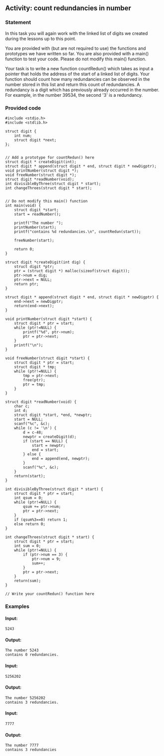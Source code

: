 ## Activity: count redundancies in number

### Statement
In this task you will again work with the linked list of digits we created during the lessons up to this point. 

You are provided with (but are not required to use) the functions and prototypes we have written so far. You are also provided with a main() function to test your code. Please do not modify this main() function.

Your task is to write a new function countRedun() which takes as input a pointer that holds the address of the start of a linked list of digits. Your function should count how many redundancies can be observed in the number stored in this list and return this count of redundancies. A redundancy is a digit which has previously already occurred in the number. For example, in the number 39534, the second '3' is a redundancy.

### Provided code

    #include <stdio.h>
    #include <stdlib.h>

    struct digit {
        int num;
        struct digit *next;
    };


    // Add a prototype for countRedun() here
    struct digit * createDigit(int);
    struct digit * append(struct digit * end, struct digit * newDigptr);
    void printNumber(struct digit *);
    void freeNumber(struct digit *);
    struct digit *readNumber(void); 
    int divisibleByThree(struct digit * start);
    int changeThrees(struct digit * start);


    // Do not modify this main() function
    int main(void) {
        struct digit *start;
        start = readNumber();

        printf("The number ");
        printNumber(start);
        printf("contains %d redundancies.\n", countRedun(start));

        freeNumber(start);

        return 0;
    }

    struct digit *createDigit(int dig) {
        struct digit *ptr;
        ptr = (struct digit *) malloc(sizeof(struct digit));
        ptr->num = dig;
        ptr->next = NULL;
        return ptr;
    }

    struct digit * append(struct digit * end, struct digit * newDigptr) {
        end->next = newDigptr;
        return(end->next);
    }

    void printNumber(struct digit *start) {
        struct digit * ptr = start;
        while (ptr!=NULL) {
            printf("%d", ptr->num);
            ptr = ptr->next;
        }
        printf("\n");
    }

    void freeNumber(struct digit *start) {
        struct digit * ptr = start;
        struct digit * tmp;
        while (ptr!=NULL) {
            tmp = ptr->next;
            free(ptr);
            ptr = tmp;
        }
    }

    struct digit *readNumber(void) {
        char c;
        int d;
        struct digit *start, *end, *newptr;
        start = NULL;
        scanf("%c", &c);
        while (c != '\n') {
            d = c-48;
            newptr = createDigit(d);
            if (start == NULL) {
                start = newptr;
                end = start;
            } else {
                end = append(end, newptr);
            }
            scanf("%c", &c);
        }
        return(start);
    }

    int divisibleByThree(struct digit * start) {
        struct digit * ptr = start;
        int qsum = 0;
        while (ptr!=NULL) {
            qsum += ptr->num;
            ptr = ptr->next;
        }
        if (qsum%3==0) return 1;
        else return 0;
    }

    int changeThrees(struct digit * start) {
        struct digit * ptr = start;
        int sum = 0;
        while (ptr!=NULL) {
            if (ptr->num == 3) {
                ptr->num = 9;
                sum++;
            }
            ptr = ptr->next;
        }
        return(sum);
    }

    // Write your countRedun() function here

### Examples

#### Input:
    5243
#### Output:
    The number 5243
    contains 0 redundancies.
#### Input:
    5256202
#### Output:
    The number 5256202
    contains 3 redundancies.
#### Input:
    7777
#### Output:
    The number 7777
    contains 3 redundancies

